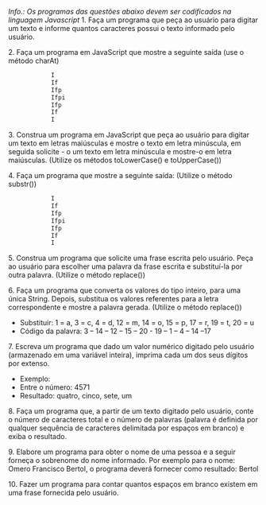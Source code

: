 *Info.: Os programas das questões abaixo devem ser codificados na linguagem Javascript*
1\. Faça um programa que peça ao usuário para digitar um texto e informe quantos caracteres possui o texto informado pelo usuário.

2\. Faça um programa em JavaScript que mostre a seguinte saída (use o método charAt)

```txt
            I
            If
            Ifp
            Ifpi
            Ifp
            If
            I
```

3\. Construa um programa em JavaScript que peça ao usuário para digitar um texto em letras maiúsculas e mostre o texto em letra minúscula, em seguida solicite - o um texto em letra minúscula e mostre-o em letra maiúsculas. (Utilize os métodos toLowerCase() e toUpperCase())

4\. Faça um programa que mostre a seguinte saída: (Utilize o método substr())

```txt
            I
            If
            Ifp
            Ifpi
            Ifp
            If
            I
```

5\. Construa um programa que solicite uma frase escrita pelo usuário. Peça ao usuário para escolher uma palavra da frase escrita e substituí-la por outra palavra. (Utilize o método replace())

6\. Faça um programa que converta os valores do tipo inteiro, para uma única String. Depois, substitua os valores referentes para a letra correspondente e mostre a palavra gerada. (Utilize o método replace())

* Substituir: 1 = a, 3 = c, 4 = d, 12 = m, 14 = o, 15 = p, 17 = r, 19 = t, 20 = u
* Código da palavra: 3 – 14  – 12  – 15  – 20 - 19 – 1 – 4 – 14 –17

7\. Escreva um programa que dado um valor numérico digitado pelo usuário (armazenado em uma variável inteira), imprima cada um dos seus dígitos por extenso.

* Exemplo:
* Entre o número: 4571
* Resultado: quatro, cinco, sete, um

8\. Faça um programa que, a partir de um texto digitado pelo usuário, conte o número de caracteres total e o número de palavras (palavra é definida por qualquer sequência de caracteres delimitada por espaços em branco) e exiba o resultado.

9\. Elabore um programa para obter o nome de uma pessoa e a seguir forneça o sobrenome do nome informado. Por exemplo para o nome: Omero Francisco Bertol, o programa deverá fornecer como resultado: Bertol

10\. Fazer um programa para contar quantos espaços em branco existem em uma frase fornecida pelo usuário.
